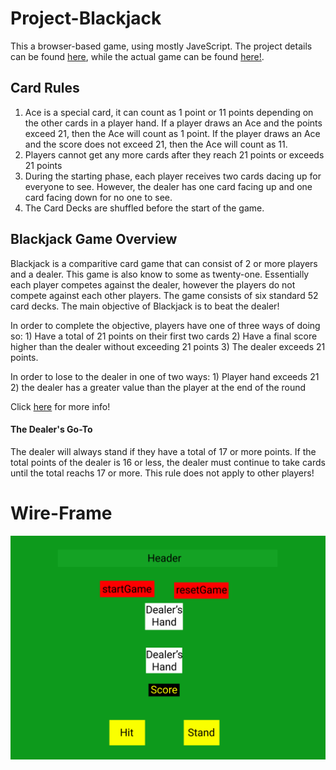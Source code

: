 # Project-Blackjack

This a browser-based game, using mostly JaveScript. The project details can be found [here](https://git.generalassemb.ly/seir-1213/Project-1-Intro-Purple), while the actual game can be found [here!](https://skippharaoh.github.io/Project-Blackjack/).

## Card Rules

1) Ace is a special card, it can count as 1 point or 11 points depending on the other cards in a player hand. If a player draws an Ace and the points exceed 21, then the Ace will count as 1 point. If the player draws an Ace and the score does not exceed 21, then the Ace will count as 11.
2) Players cannot get any more cards after they reach 21 points or exceeds 21 points
3) During the starting phase, each player receives two cards dacing up for everyone to see. However, the dealer has one card facing up and one card facing down for no one to see.
4) The Card Decks are shuffled before the start of the game.

## Blackjack Game Overview

Blackjack is a comparitive card game that can consist of 2 or more players and a dealer. This game is also know to some as twenty-one. Essentially each player competes against the dealer, however the players do not compete against each other players. The game consists of six standard 52 card decks. The main objective of Blackjack is to beat the dealer!

In order to complete the objective, players have one of three ways of doing so:
    1) Have a total of 21 points on their first two cards
    2) Have a final score higher than the dealer without exceeding 21 points
    3) The dealer exceeds 21 points.

In order to lose to the dealer in one of two ways:
    1) Player hand exceeds 21
    2) the dealer has a greater value than the player at the end of the round

Click [here](https://bicyclecards.com/how-to-play/blackjack/) for more info!

#### The Dealer's Go-To

The dealer will always stand if they have a total of 17 or more points. If the total points of the dealer is 16 or less, the dealer must continue to take cards until the total reachs 17 or more. This rule does not apply to other players!

# Wire-Frame

![](./blackJack_wireFrame.png)